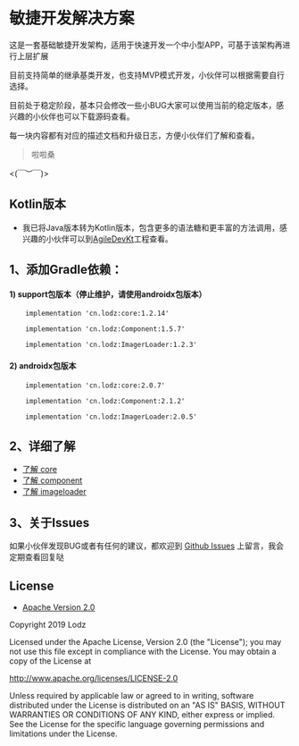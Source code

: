 # 敏捷开发解决方案
这是一套基础敏捷开发架构，适用于快速开发一个中小型APP，可基于该架构再进行上层扩展

目前支持简单的继承基类开发，也支持MVP模式开发，小伙伴可以根据需要自行选择。

目前处于稳定阶段，基本只会修改一些小BUG大家可以使用当前的稳定版本，感兴趣的小伙伴也可以下载源码查看。

每一块内容都有对应的描述文档和升级日志，方便小伙伴们了解和查看。
> 啦啦桑

<(￣︶￣)>

## Kotlin版本
 - 我已将Java版本转为Kotlin版本，包含更多的语法糖和更丰富的方法调用，感兴趣的小伙伴可以到[AgileDevKt](https://github.com/LZ9/AgileDevKt)工程查看。

## 1、添加Gradle依赖：
#### 1) support包版本（停止维护，请使用androidx包版本）
```
    implementation 'cn.lodz:core:1.2.14'
```
```
    implementation 'cn.lodz:Component:1.5.7'
```
```
    implementation 'cn.lodz:ImagerLoader:1.2.3'
```

#### 2) androidx包版本
```
    implementation 'cn.lodz:core:2.0.7'
```
```
    implementation 'cn.lodz:Component:2.1.2'
```
```
    implementation 'cn.lodz:ImagerLoader:2.0.5'
```
## 2、详细了解
- [了解 core](https://github.com/LZ9/AgileDev/blob/master/core/readme_core.md)
- [了解 component](https://github.com/LZ9/AgileDev/blob/master/component/readme_component.md)
- [了解 imageloader](https://github.com/LZ9/AgileDev/blob/master/imageloader/readme_imageloader.md)
## 3、关于Issues
如果小伙伴发现BUG或者有任何的建议，都欢迎到 [Github Issues](https://github.com/LZ9/AgileDev/issues) 上留言，我会定期查看回复哒

## License
- [Apache Version 2.0](http://www.apache.org/licenses/LICENSE-2.0.html)

Copyright 2019 Lodz

Licensed under the Apache License, Version 2.0 (the "License");
you may not use this file except in compliance with the License.
You may obtain a copy of the License at

<http://www.apache.org/licenses/LICENSE-2.0>

Unless required by applicable law or agreed to in writing, software
distributed under the License is distributed on an "AS IS" BASIS,
WITHOUT WARRANTIES OR CONDITIONS OF ANY KIND, either express or implied.
See the License for the specific language governing permissions and
limitations under the License.